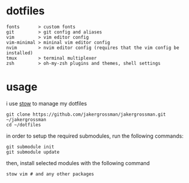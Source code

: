 # dotfiles
```
fonts       > custom fonts
git         > git config and aliases
vim         > vim editor config
vim-minimal > mininal vim editor config
nvim        > nvim editor config (requires that the vim config be installed)
tmux        > terminal multiplexer
zsh         > oh-my-zsh plugins and themes, shell settings
```

# usage
i use [stow](https://www.gnu.org/software/stow/) to manage my dotfiles

```
git clone https://github.com/jakergrossman/jakergrossman.git ~/jakergrossman
cd ~/dotfiles
```

in order to setup the required submodules, run the following commands:

```
git submodule init
git submodule update
```

then, install selected modules with the following command

```
stow vim # and any other packages
```
